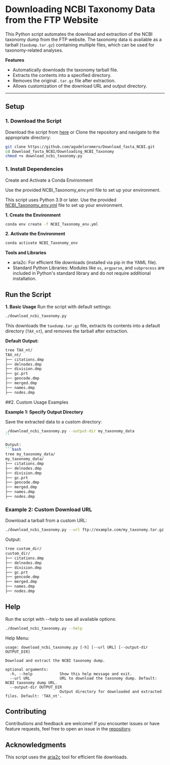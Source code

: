 # Downloading NCBI Taxonomy Data from the FTP Website

This Python script automates the download and extraction of the NCBI taxonomy dump from the FTP website. The taxonomy data is available as a tarball (`taxdump.tar.gz`) containing multiple files, which can be used for taxonomy-related analyses.

**Features**

* Automatically downloads the taxonomy tarball file.
* Extracts the contents into a specified directory.
* Removes the original `.tar.gz` file after extraction.
* Allows customization of the download URL and output directory.

---

## **Setup**

### 1. Download the Script

Download the script from [here](https://github.com/agudeloromero/Download_fasta_NCBI/blob/main/download_viral_taxonomy_NCBI/download_viral_tax_NCBI.py) or Clone the repository and navigate to the appropriate directory:
```bash
git clone https://github.com/agudeloromero/Download_fasta_NCBI.git
cd Download_fasta_NCBI/Downloading_NCBI_Taxonomy
chmod +x download_ncbi_taxonomy.py
```

### 1. Install Dependencies

Create and Activate a Conda Environment

Use the provided NCBI_Taxonomy_env.yml file to set up your environment.

This script uses Python 3.9 or later. Use the provided [NCBI_Taxonomy_env.yml](https://github.com/agudeloromero/Download_fasta_NCBI/blob/main/download_viral_taxonomy_NCBI/NCBI_Taxonomy_env.yml) file to set up your environment.

**1. Create the Environment**
```bash
conda env create -f NCBI_Taxonomy_env.yml
```

**2. Activate the Environment**
```bash
conda activate NCBI_Taxonomy_env
```

**Tools and Libraries**

* aria2c: For efficient file downloads (installed via pip in the YAML file).
* Standard Python Libraries: Modules like `os`, `argparse`, and `subprocess` are included in Python's standard library and do not require additional installation.

## Run the Script

**1. Basic Usage**
Run the script with default settings:
```bash
./download_ncbi_taxonomy.py
```
This downloads the `taxdump.tar.gz` file, extracts its contents into a default directory (`TAX_nt`), and removes the tarball after extraction.

**Default Output:**
```bash
tree TAX_nt/
TAX_nt/
├── citations.dmp
├── delnodes.dmp
├── division.dmp
├── gc.prt
├── gencode.dmp
├── merged.dmp
├── names.dmp
├── nodes.dmp
```

##2. Custom Usage Examples

**Example 1: Specify Output Directory**

Save the extracted data to a custom directory:
```bash
./download_ncbi_taxonomy.py --output-dir my_taxonomy_data
``

Output:
```bash
tree my_taxonomy_data/
my_taxonomy_data/
├── citations.dmp
├── delnodes.dmp
├── division.dmp
├── gc.prt
├── gencode.dmp
├── merged.dmp
├── names.dmp
├── nodes.dmp
```

### Example 2: Custom Download URL
Download a tarball from a custom URL:
```bash
./download_ncbi_taxonomy.py --url ftp://example.com/my_taxonomy.tar.gz --output-dir custom_dir
```

Output:
```bash
tree custom_dir/
custom_dir/
├── citations.dmp
├── delnodes.dmp
├── division.dmp
├── gc.prt
├── gencode.dmp
├── merged.dmp
├── names.dmp
├── nodes.dmp
```

## Help

Run the script with --help to see all available options:
```bash
./download_ncbi_taxonomy.py --help
```

Help Menu:
```
usage: download_ncbi_taxonomy.py [-h] [--url URL] [--output-dir OUTPUT_DIR]

Download and extract the NCBI taxonomy dump.

optional arguments:
  -h, --help            Show this help message and exit.
  --url URL             URL to download the taxonomy dump. Default: NCBI taxonomy dump URL.
  --output-dir OUTPUT_DIR
                        Output directory for downloaded and extracted files. Default: 'TAX_nt'.
```

## Contributing

Contributions and feedback are welcome! If you encounter issues or have feature requests, feel free to open an issue in the [repository](https://github.com/agudeloromero/Download_fasta_NCBI/issues).

## Acknowledgments

This script uses the [aria2c](https://github.com/aria2/aria2) tool for efficient file downloads.


